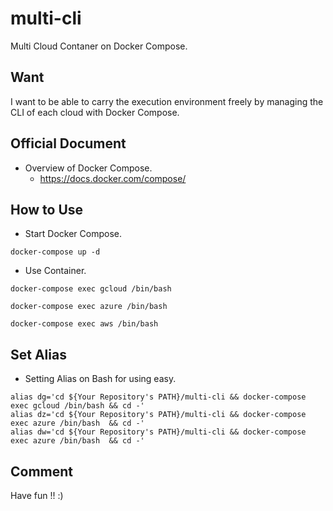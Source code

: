 # multi-cli

Multi Cloud Contaner on Docker Compose.

## Want

I want to be able to carry the execution environment freely by managing the CLI of each cloud with Docker Compose.

## Official Document

+ Overview of Docker Compose.
  + https://docs.docker.com/compose/

## How to Use

+ Start Docker Compose.

```
docker-compose up -d
```

+ Use Container.

```
docker-compose exec gcloud /bin/bash
```
```
docker-compose exec azure /bin/bash
```
```
docker-compose exec aws /bin/bash
```

## Set Alias

+ Setting Alias on Bash for using easy.

```
alias dg='cd ${Your Repository's PATH}/multi-cli && docker-compose exec gcloud /bin/bash && cd -' 
alias dz='cd ${Your Repository's PATH}/multi-cli && docker-compose exec azure /bin/bash  && cd -'
alias dw='cd ${Your Repository's PATH}/multi-cli && docker-compose exec azure /bin/bash  && cd -'
```

## Comment

Have fun !! :)
